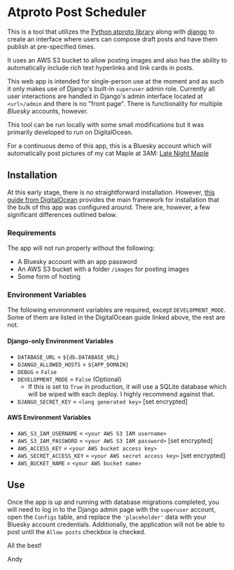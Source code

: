 # Atproto Post Scheduler

This is a tool that utilizes the [Python atproto library](https://atproto.blue/en/latest/) along with [django](https://www.djangoproject.com/) to create an interface where users can compose draft posts and have them publish at pre-specified times.

It uses an AWS S3 bucket to allow posting images and also has the ability to automatically include rich text hyperlinks and link cards in posts.

This web app is intended for single-person use at the moment and as such it only makes use of Django's built-in `superuser` admin role. Currently all user interactions are handled in Django's admin interface located at `<url>/admin` and there is no "front page". There is functionality for multiple _Bluesky_ accounts, however.

This tool can be run locally with some small modifications but it was primarily developed to run on DigitalOcean. 

For a continuous demo of this app, this is a Bluesky account which will automatically post pictures of my cat Maple at 3AM: [Late Night Maple](https://bsky.app/profile/latenitemaple.bsky.social)

## Installation

At this early stage, there is no straightforward installation. However, [this guide from DigitalOcean](https://docs.digitalocean.com/developer-center/deploy-a-django-app-on-app-platform/) provides the main framework for installation that the bulk of this app was configured around. There are, however, a few significant differences outlined below.

### Requirements

The app will not run properly without the following:
- A Bluesky account with an app password
- An AWS S3 bucket with a folder `/images` for posting images
- Some form of hosting

### Environment Variables

The following environment variables are required, except `DEVELOPMENT_MODE`. Some of them are listed in the DigitalOcean guide linked above, the rest are not.

#### Django-only Environment Variables
- `DATABASE_URL` = `${db.DATABASE_URL}`
- `DJANGO_ALLOWED_HOSTS` = `${APP_DOMAIN}`
- `DEBUG` = `False`
- `DEVELOPMENT_MODE` = `False` (Optional)
  - If this is set to `True` in production, it will use a SQLite database which will be wiped with each deploy. I highly recommend against that.
- `DJANGO_SECRET_KEY` = `<long generated key>` [set encrypted]

#### AWS Environment Variables
- `AWS_S3_IAM_USERNAME` = `<your AWS S3 IAM username>`
- `AWS_S3_IAM_PASSWORD` = `<your AWS S3 IAM password>` [set encrypted]
- `AWS_ACCESS_KEY` = `<your AWS bucket access key>`
- `AWS_SECRET_ACCESS_KEY` = `<your AWS secret access key>` [set encrypted]
- `AWS_BUCKET_NAME` = `<your AWS bucket name>`

## Use

Once the app is up and running with database migrations completed, you will need to log in to the Django admin page with the `superuser` account, open the `Configs` table, and replace the `'placeholder'` data with your Bluesky account credentials. Additionally, the application will not be able to post until the `Allow posts` checkbox is checked.

All the best!

Andy